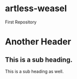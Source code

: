 # artless-weasel
First Repository



Another Header
==============

This is a sub heading.
----------------------

This is a sub heading as well.
